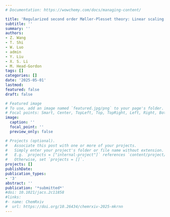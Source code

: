 ```yaml
---
# Documentation: https://wowchemy.com/docs/managing-content/

title: 'Regularized second order Møller-Plesset theory: Linear scaling implementation and assessment on large-molecule problems'
subtitle: ''
summary: ''
authors:
- Z. Wang
- T. Shi
- W. Luo
- admin
- Y. Liu
- X. S. Li
- M. Head-Gordon 
tags: []
categories: []
date: '2025-05-01'
lastmod: 
featured: false
draft: false

# Featured image
# To use, add an image named `featured.jpg/png` to your page's folder.
# Focal points: Smart, Center, TopLeft, Top, TopRight, Left, Right, BottomLeft, Bottom, BottomRight.
image:
  caption: ''
  focal_point: ''
  preview_only: false

# Projects (optional).
#   Associate this post with one or more of your projects.
#   Simply enter your project's folder or file name without extension.
#   E.g. `projects = ["internal-project"]` references `content/project/deep-learning/index.md`.
#   Otherwise, set `projects = []`.
projects: []
publishDate: 
publication_types:
- '3'
abstract: ''
publication: '*submitted*'
#doi: 10.1021/jacs.2c11858
#links:
#- name: ChemRxiv
#  url: https://doi.org/10.26434/chemrxiv-2025-mkrnn
---
```

